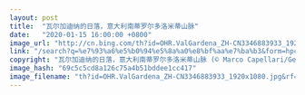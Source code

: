 ```yaml
---
layout: post
title:  "瓦尔加迪纳的日落，意大利南蒂罗尔多洛米蒂山脉"
date:   "2020-01-15 16:00:00 +0800"
image_url: "http://cn.bing.com/th?id=OHR.ValGardena_ZH-CN3346883933_1920x1080.jpg&rf=LaDigue_1920x1080.jpg&pid=hp"
link: "/search?q=%e7%93%a6%e5%b0%94%e5%8a%a0%e8%bf%aa%e7%ba%b3&form=hpcapt&mkt=zh-cn"
copyright: "瓦尔加迪纳的日落，意大利南蒂罗尔多洛米蒂山脉 (© Marco Capellari/Getty Images)"
image_hash: "69c5c5cd8a126c75a4b51bddee1cc417"
image_filename: "th?id=OHR.ValGardena_ZH-CN3346883933_1920x1080.jpg&rf=LaDigue_1920x1080.jpg&pid=hp"
---
```

